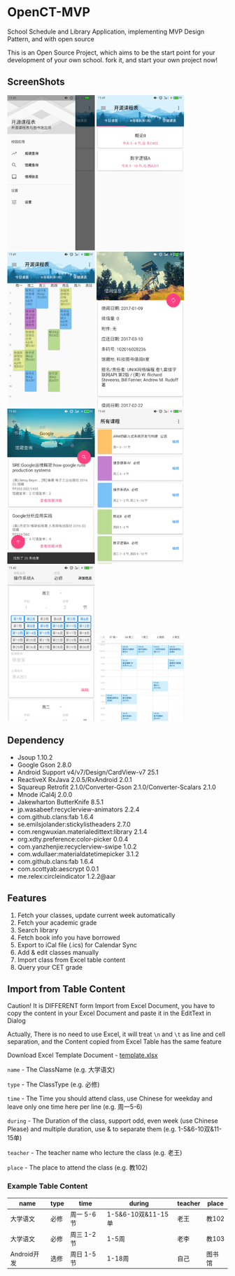 # OpenCT-MVP


School Schedule and Library Application, implementing MVP Design Pattern, and with open source


This is an Open Source Project, which aims to be the start point for your development of your own school. fork it, and start your own project now!


## ScreenShots

<img src="./screenshots/features.jpg?raw=true" width="200">
<img src="./screenshots/class_table_day.jpg?raw=true" width="200">
<img src="./screenshots/class_table_week.jpg?raw=true" width="200">
<img src="./screenshots/borrow_info.jpg?raw=true" width="200">
<img src="./screenshots/search_result.jpg?raw=true" width="200">
<img src="./screenshots/all_classes.jpg?raw=true" width="200">
<img src="./screenshots/class_edit.jpg?raw=true" width="200">
<img src="./screenshots/view_in_icalendar.png?raw=true" width="200">

## Dependency

- Jsoup 1.10.2
- Google Gson 2.8.0
- Android Support v4/v7/Design/CardView-v7 25.1
- ReactiveX RxJava 2.0.5/RxAndroid 2.0.1
- Squareup Retrofit 2.1.0/Converter-Gson 2.1.0/Converter-Scalars 2.1.0
- Mnode iCal4j 2.0.0
- Jakewharton ButterKnife 8.5.1
- jp.wasabeef:recyclerview-animators 2.2.4
- com.github.clans:fab 1.6.4
- se.emilsjolander:stickylistheaders 2.7.0
- com.rengwuxian.materialedittext:library 2.1.4
- org.xdty.preference:color-picker 0.0.4
- com.yanzhenjie:recyclerview-swipe 1.0.2
- com.wdullaer:materialdatetimepicker 3.1.2
- com.github.clans:fab 1.6.4
- com.scottyab:aescrypt 0.0.1
- me.relex:circleindicator 1.2.2@aar

## Features


1. Fetch your classes, update current week automatically
2. Fetch your academic grade
3. Search library
4. Fetch book info you have borrowed
5. Export to iCal file (.ics) for Calendar Sync
6. Add & edit classes manually
7. Import class from Excel table content
8. Query your CET grade


## Import from Table Content

Caution! It is DIFFERENT form Import from Excel Document, you have to copy the content in your Excel Document and paste it in the EditText in Dialog

Actually, There is no need to use Excel, it will treat `\n` and `\t` as line and cell separation, and the Content copied from Excel Table has the same feature


Download Excel Template Document - <a href="./template.xlsx?raw=true">template.xlsx</a>

`name` - The ClassName (e.g. 大学语文)

`type` - The ClassType (e.g. 必修)

`time` - The Time you should attend class, use Chinese for weekday and leave only one time here per line (e.g. 周一5-6)

`during` - The Duration of the class, support odd, even week (use Chinese Please) and multiple duration, use & to separate them (e.g. 1-5&6-10双&11-15单)


`teacher` - The teacher name who lecture the class (e.g. 老王)


`place` - The place to attend the class (e.g. 教102)


### Example Table Content


|name|type|time|during|teacher|place|
|----|----|----|-----|----|----|
|大学语文|必修|周一 5-6节|1-5&6-10双&11-15单|老王|教102|
|大学语文|必修|周三 1-2节|1-5周|老李|教103|
|Android开发|选修|周日 1-5节|1-18周|自己|图书馆|
